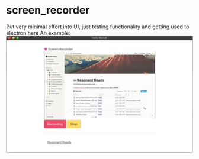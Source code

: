 # screen_recorder

Put very minimal effort into UI, just testing functionality and getting used to electron here
An example:
![alt text](Eg1.jpg?raw=true)
